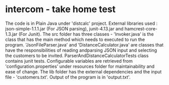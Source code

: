 # intercom - take home test 
The code is in Plain Java under 'distcalc' project. 
External libraries used : json-simple-1.1.1.jar (For JSON parsing), junit-4.13.jar and hamcrest-core-1.3.jar (For Junit). 
The src folder has three classes - 'Invoker.java' is the class that has the main method which needs to executed to run the program. 
'JsonFileParser.java' and 'DistanceCalculator.java' are classes that have the responsibilities of reading andparsing JSON input and selecting the customers to be invited. ParserAndDistanceCalculatorTests class contains junit tests. Configurable variables are retrieved from 'configuration.properties' under resources folder for maintainability and ease of change. The lib folder has the external dependencies and the input file - 'customers.txt'. Output of the program is in 'output.txt'.
